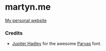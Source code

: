 # martyn.me
[My personal website](https://martyn.me)

### Credits

- [Jupiter Hadley](https://twitter.com/jupiter_hadley) for the awesome [Parvas](https://jupiter_hadley.itch.io/jupiters-font-bundle) font.

